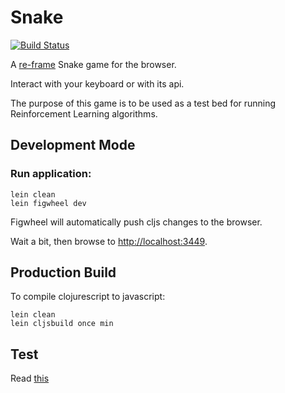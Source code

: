 # Snake

[![Build Status](https://travis-ci.org/DiscoverAI/snake.svg?branch=master)](https://travis-ci.org/DiscoverAI/snake)

A [re-frame](https://github.com/Day8/re-frame) Snake game for the browser.

Interact with your keyboard or with its api.

The purpose of this game is to be used as a test bed for running
Reinforcement Learning algorithms.

## Development Mode

### Run application:
```
lein clean
lein figwheel dev
```

Figwheel will automatically push cljs changes to the browser.

Wait a bit, then browse to [http://localhost:3449](http://localhost:3449).

## Production Build
To compile clojurescript to javascript:
```
lein clean
lein cljsbuild once min
```  

## Test
Read [this](https://github.com/Day8/re-frame/wiki/Testing)
